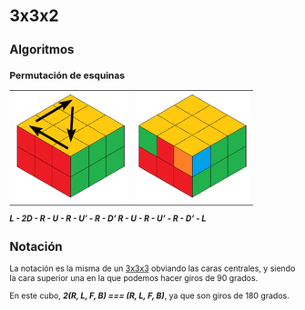 # 3x3x2

## Algoritmos

### Permutación de esquinas

|||
|---|---|
|<img src="./img/perm_esq1.png" width = 200>|<img src="./img/perm_esq2.png" width = 200>|

***L - 2D - R - U - R - U’ - R - D’ R - U - R - U’ - R - D’ - L***

## Notación

La notación es la misma de un  [3x3x3](../../Cubos/3x3x3/README.md) obviando las caras centrales, y siendo la cara superior una en la que podemos hacer giros de 90 grados.

En este cubo, ***2(R, L, F, B) === (R, L, F, B)***, ya que son giros de 180 grados.
